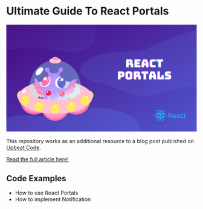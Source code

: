 # Ultimate Guide To React Portals

![Featured Image](https://github.com/codewithbernard/ultimate-guide-to-react-portals/blob/master/image.png)

This repository works as an additional resource to a blog post published on [Upbeat Code](https://www.upbeatcode.com/react/ultimate-guide-to-react-portals).

[Read the full article here!](https://www.upbeatcode.com/react/ultimate-guide-to-react-portals)

## Code Examples

- How to use React Portals
- How to implement Notification